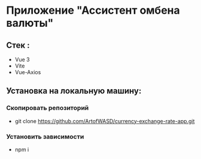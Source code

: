 # Приложение "Ассистент омбена валюты"

## Стек :
- Vue 3
- Vite
- Vue-Axios
## Установка на локальную машину:
### Скопировать репозиторий
- git clone https://github.com/ArtofWASD/currency-exchange-rate-app.git
### Установить зависимости
- npm i
